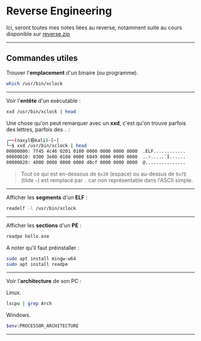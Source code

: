 # Reverse Engineering

Ici, seront toutes mes notes liées au reverse, notamment suite au cours disponible sur [reverse.zip](https://reverse.zip)

---
## Commandes utiles

Trouver l'**emplacement** d'un binaire (ou programme).
```sh
which /usr/bin/xclock
```

--- 

Voir l'**entête** d'un exécutable :  
```bash
xxd /usr/bin/xclock | head
```
Une chose qu'on peut remarquer avec un **xxd**, c'est qu'on trouve parfois des lettres, parfois des `.` :  
```bash
┌──(naxyl㉿kali)-[~]
└─$ xxd /usr/bin/xclock | head
00000000: 7f45 4c46 0201 0100 0000 0000 0000 0000  .ELF............
00000010: 0300 3e00 0100 0000 6049 0000 0000 0000  ..>.....`I......
00000020: 4000 0000 0000 0000 d0cf 0000 0000 0000  @...............
```
> Tout ce qui est en-dessous de `0x20` (espace) ou au-dessus de `0x7E` (tilde `~`) est remplacé par `.` car non représentable dans l'ASCII simple.

---

Afficher les **segments** d'un **ELF** :  
```sh
readelf -l /usr/bin/xclock
```

---

Afficher les **sections** d'un **PE** :  
```sh
readpe hello.exe
```

A noter qu'il faut préinstaller :  
```sh
sudo apt install mingw-w64
sudo apt install readpe
```

---

Voir l'**architecture** de son PC :  

Linux.
```sh
lscpu | grep Arch
```

Windows.
```sh
$env:PROCESSOR_ARCHITECTURE
```

---
